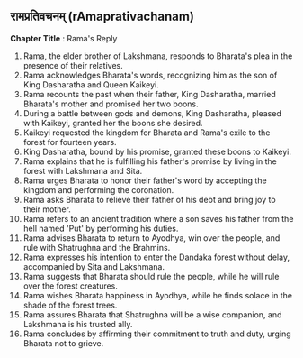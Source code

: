 ## रामप्रतिवचनम् (rAmaprativachanam)

**Chapter Title** : Rama's Reply

1. Rama, the elder brother of Lakshmana, responds to Bharata's plea in the presence of their relatives.
2. Rama acknowledges Bharata's words, recognizing him as the son of King Dasharatha and Queen Kaikeyi.
3. Rama recounts the past when their father, King Dasharatha, married Bharata's mother and promised her two boons.
4. During a battle between gods and demons, King Dasharatha, pleased with Kaikeyi, granted her the boons she desired.
5. Kaikeyi requested the kingdom for Bharata and Rama's exile to the forest for fourteen years.
6. King Dasharatha, bound by his promise, granted these boons to Kaikeyi.
7. Rama explains that he is fulfilling his father's promise by living in the forest with Lakshmana and Sita.
8. Rama urges Bharata to honor their father's word by accepting the kingdom and performing the coronation.
9. Rama asks Bharata to relieve their father of his debt and bring joy to their mother.
10. Rama refers to an ancient tradition where a son saves his father from the hell named 'Put' by performing his duties.
11. Rama advises Bharata to return to Ayodhya, win over the people, and rule with Shatrughna and the Brahmins.
12. Rama expresses his intention to enter the Dandaka forest without delay, accompanied by Sita and Lakshmana.
13. Rama suggests that Bharata should rule the people, while he will rule over the forest creatures.
14. Rama wishes Bharata happiness in Ayodhya, while he finds solace in the shade of the forest trees.
15. Rama assures Bharata that Shatrughna will be a wise companion, and Lakshmana is his trusted ally.
16. Rama concludes by affirming their commitment to truth and duty, urging Bharata not to grieve.
